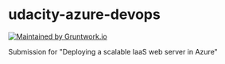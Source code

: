 # udacity-azure-devops

[![Maintained by Gruntwork.io](https://img.shields.io/badge/maintained%20by-gruntwork.io-%235849a6.svg)](https://gruntwork.io/?ref=repo_google_ci)

Submission for "Deploying a scalable IaaS web server in Azure"
